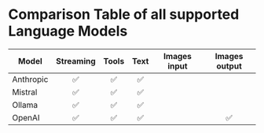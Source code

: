 # Comparison Table of all supported Language Models

| Model     | Streaming | Tools | Text     | Images input | Images output |
|-----------|:---------:|:-----:|:--------:|:------------:|:-------------:|
| Anthropic |     ✅     |   ✅   |  ✅       |              |               |
| Mistral   |     ✅     |   ✅   |  ✅       |              |               |
| Ollama    |     ✅     |   ✅   |  ✅       |              |               |
| OpenAI    |     ✅     |   ✅   |  ✅       |              |       ✅       |
